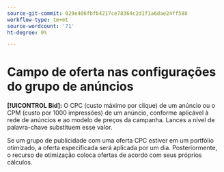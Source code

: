 ```yaml
---
source-git-commit: 029e406fbfb4217ce78364c2d1f1a6dae24ff588
workflow-type: tm+mt
source-wordcount: '71'
ht-degree: 0%

---
```

# Campo de oferta nas configurações do grupo de anúncios

**[!UICONTROL Bid]:** O CPC (custo máximo por clique) de um anúncio ou o CPM (custo por 1000 impressões) de um anúncio, conforme aplicável à rede de anúncios e ao modelo de preços da campanha. Lances a nível de palavra-chave substituem esse valor.

Se um grupo de publicidade com uma oferta CPC estiver em um portfólio otimizado, a oferta especificada será aplicada por um dia. Posteriormente, o recurso de otimização coloca ofertas de acordo com seus próprios cálculos.
